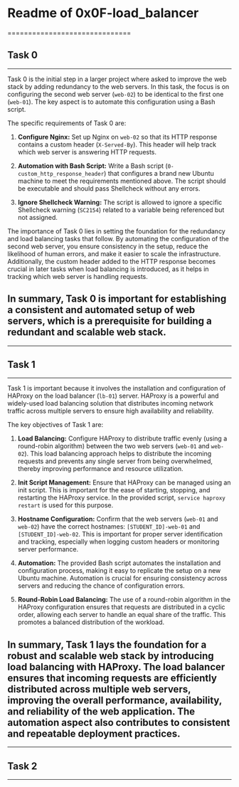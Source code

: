 # Readme of 0x0F-load_balancer
==============================

## Task 0
---
Task 0 is the initial step in a larger project where asked to improve the web stack by adding redundancy to the web servers. In this task, the focus is on configuring the second web server (`web-02`) to be identical to the first one (`web-01`). The key aspect is to automate this configuration using a Bash script.

The specific requirements of Task 0 are:

1. **Configure Nginx:** Set up Nginx on `web-02` so that its HTTP response contains a custom header (`X-Served-By`). This header will help track which web server is answering HTTP requests.

2. **Automation with Bash Script:** Write a Bash script (`0-custom_http_response_header`) that configures a brand new Ubuntu machine to meet the requirements mentioned above. The script should be executable and should pass Shellcheck without any errors.

3. **Ignore Shellcheck Warning:** The script is allowed to ignore a specific Shellcheck warning (`SC2154`) related to a variable being referenced but not assigned.

The importance of Task 0 lies in setting the foundation for the redundancy and load balancing tasks that follow. By automating the configuration of the second web server, you ensure consistency in the setup, reduce the likelihood of human errors, and make it easier to scale the infrastructure. Additionally, the custom header added to the HTTP response becomes crucial in later tasks when load balancing is introduced, as it helps in tracking which web server is handling requests.

In summary, Task 0 is important for establishing a consistent and automated setup of web servers, which is a prerequisite for building a redundant and scalable web stack.
---

---
## Task 1
---
Task 1 is important because it involves the installation and configuration of HAProxy on the load balancer (`lb-01`) server. HAProxy is a powerful and widely-used load balancing solution that distributes incoming network traffic across multiple servers to ensure high availability and reliability.

The key objectives of Task 1 are:

1. **Load Balancing:** Configure HAProxy to distribute traffic evenly (using a round-robin algorithm) between the two web servers (`web-01` and `web-02`). This load balancing approach helps to distribute the incoming requests and prevents any single server from being overwhelmed, thereby improving performance and resource utilization.

2. **Init Script Management:** Ensure that HAProxy can be managed using an init script. This is important for the ease of starting, stopping, and restarting the HAProxy service. In the provided script, `service haproxy restart` is used for this purpose.

3. **Hostname Configuration:** Confirm that the web servers (`web-01` and `web-02`) have the correct hostnames: `[STUDENT_ID]-web-01` and `[STUDENT_ID]-web-02`. This is important for proper server identification and tracking, especially when logging custom headers or monitoring server performance.

4. **Automation:** The provided Bash script automates the installation and configuration process, making it easy to replicate the setup on a new Ubuntu machine. Automation is crucial for ensuring consistency across servers and reducing the chance of configuration errors.

5. **Round-Robin Load Balancing:** The use of a round-robin algorithm in the HAProxy configuration ensures that requests are distributed in a cyclic order, allowing each server to handle an equal share of the traffic. This promotes a balanced distribution of the workload.

In summary, Task 1 lays the foundation for a robust and scalable web stack by introducing load balancing with HAProxy. The load balancer ensures that incoming requests are efficiently distributed across multiple web servers, improving the overall performance, availability, and reliability of the web application. The automation aspect also contributes to consistent and repeatable deployment practices.
---

---
## Task 2
---

